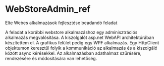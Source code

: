 # WebStoreAdmin_ref
Elte Webes alkalmazások fejlesztése beadandó feladat

A feladat a korábbi webstore alkalmazáshoz egy adminisztrációs alkalmazás megvalósítása. A kiszolgálót asp.net WebAPI 
architektúrában készítettem el. A grafikus felület pedig egy WPF alkalmazás. Egy HttpClient objektumon keresztül folyik a kommunikáció az alkalmazás és a kiszolgáló között async kérésekkel. Az alkalmazásban adathalmaz szűrésére, rendezésére és módosítására van lehetőség.
